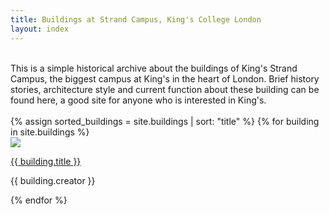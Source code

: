```yaml
---
title: Buildings at Strand Campus, King's College London
layout: index
---
```

 
 <br />
<div id= "introduction">
This is a simple historical archive about the buildings of King's Strand Campus, the biggest campus at King's in the heart of London. Brief history stories, architecture style and current function about these building can be found here, a good site for anyone who is interested in King's.  
</div>
 <br />


<div id = "gallery">
  {% assign sorted_buildings = site.buildings | sort: "title" %}
  {% for building in site.buildings %}

   <div class = "grid_cell">
      <a href = "{{ building.url | relative_url }}"><img src="{{ building.image-url1 }}" class="gallery_thumb"></a>
      <p class = "caption"><a href = "{{ building.url | relative_url }}">{{ building.title }}</a></p>
      <p>{{ building.creator }}</p>
      <!-- 加了每个版块的作者 -->
    </div>
  {% endfor %}
</div>
